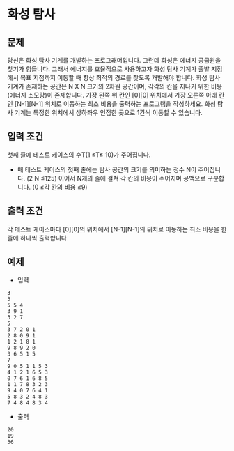 # 화성 탐사

## 문제 

당신은 화성 탐사 기계를 개발하는 프로그래머입니다. 
그런데 화성은 에너지 공급원을 찾기가 힘듭니다. 
그래서 에너지를 효율적으로 사용하고자 화성 탐사 기계가 출발 지점에서 목표 지점까지 이동할 때 항상 최적의 경로를 찾도록 개발해야 합니다.
화성 탐사 기계가 존재하는 공간은 N X N 크기의 2차원 공간이며, 각각의 칸을 지나기 위한 비용(에너지 소모량)이 존재합니다. 
가장 왼쪽 위 칸인 [0][0] 위치에서 가장 오른쪽 아래 칸인 [N-1][N-1] 위치로 이동하는 최소 비용을 출력하는 프로그램을 작성하세요. 
화성 탐사 기계는 특정한 위치에서 상하좌우 인접한 곳으로 1칸씩 이동할 수 있습니다.

## 입력 조건

첫째 줄에 테스트 케이스의 수T(1 ≤T≤ 10)가 주어집니다.
* 매 테스트 케이스의 첫째 줄에는 탐사 공간의 크기를 의미하는 정수 N이 주어집니다. (2 N ≤125)
이어서 N개의 줄에 걸쳐 각 칸의 비용이 주어지며 공백으로 구분합니다. (0 ≤각 칸의 비용 ≤9)

## 출력 조건

각 테스트 케이스마다 [0][0]의 위치에서 [N-1][N-1]의 위치로 이동하는 최소 비용을 한 줄에 하나씩 출력합니다

## 예제 

* 입력 

```
3
3
5 5 4
3 9 1
3 2 7
5
3 7 2 0 1
2 8 0 9 1
1 2 1 8 1
9 8 9 2 0
3 6 5 1 5
7
9 0 5 1 1 5 3
4 1 2 1 6 5 3
0 7 6 1 6 8 5
1 1 7 8 3 2 3
9 4 0 7 6 4 1
5 8 3 2 4 8 3
7 4 8 4 8 3 4
```

* 출력 

```
20
19
36
```
